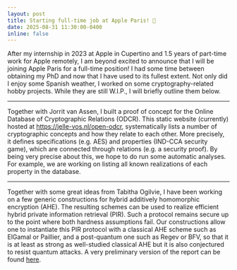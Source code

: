```yaml
---
layout: post
title: Starting full-time job at Apple Paris! 🍏
date: 2025-08-31 11:30:00-0400
inline: false
---
```


After my internship in 2023 at Apple in Cupertino and 1.5 years of part-time work for Apple remotely, I am beyond excited to announce that I will be joining Apple Paris for a full-time position! I had some time between obtaining my PhD and now that I have used to its fullest extent. Not only did I enjoy some Spanish weather, I worked on some cryptography-related hobby projects. While they are still W.I.P., I will briefly outline them below.

---

Together with Jorrit van Assen, I built a proof of concept for the Online Database of Cryptographic Relations (ODCR). This static website (currently) hosted at https://jelle-vos.nl/open-odcr, systematically lists a number of cryptographic concepts and how they relate to each other. More precisely, it defines specifications (e.g. AES) and properties (IND-CCA security game), which are connected through relations (e.g. a security proof). By being very precise about this, we hope to do run some automatic analyses. For example, we are working on listing all known realizations of each property in the database.

---

Together with some great ideas from Tabitha Ogilvie, I have been working on a few generic constructions for hybrid additively homomorphic encryption (AHE). The resulting schemes can be used to realize efficient hybrid private information retrieval (PIR). Such a protocol remains secure up to the point where both hardness assumptions fail. Our constructions allow one to instantiate this PIR protocol with a classical AHE scheme such as ElGamal or Paillier, and a post-quantum one such as Regev or BFV, so that it is at least as strong as well-studied classical AHE but it is also conjectured to resist quantum attacks. A very preliminary version of the report can be found [here](https://jelle-vos.nl/assets/pdf/hybrid_ahe_and_pir.pdf).
